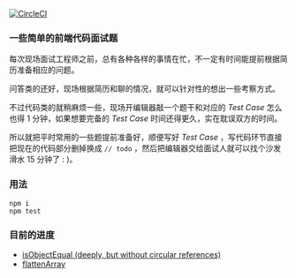 [![CircleCI](https://circleci.com/gh/ppq1991/simple-code-questions.svg?style=svg)](https://circleci.com/gh/ppq1991/simple-code-questions)

### 一些简单的前端代码面试题

每次现场面试工程师之前，总有各种各样的事情在忙，不一定有时间能提前根据简历准备相应的问题。

问答类的还好，现场根据简历和聊的情况，就可以针对性的想出一些考察方式。

不过代码类的就稍麻烦一些，现场开编辑器敲一个题干和对应的 *Test Case* 怎么也得 1 分钟，如果想要完备的 *Test Case* 时间还得更久，实在耽误双方的时间。

所以就把平时常用的一些题提前准备好，顺便写好 *Test Case* ，写代码环节直接把现在的代码部分删掉换成 ```// todo``` ，然后把编辑器交给面试人就可以找个沙发滑水 15 分钟了 : )。

### 用法

```
npm i
npm test
```

### 目前的进度

* [isObjectEqual (deeply, but without circular references)](question-isObjectEqual.js)
* [flattenArray](question-flattenArray.js)

